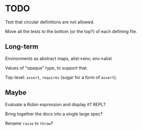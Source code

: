 TODO
====

Test that circular definitions are not allowed.

Move all the tests to the bottom (or the top?) of each defining file.

Long-term
---------

Environments as abstract maps, alist->env, env->alist

Values of "opaque" type, to support that.

Top-level: `assert`, `requires` (sugar for a form of `assert`).

Maybe
-----

Evaluate a Robin expression and display it? REPL?

Bring together the docs into a single large spec?

Rename `raise` to `throw`?
